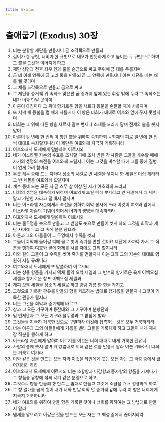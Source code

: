 ```yaml
---
title: Exodus
---
```


# 출애굽기 (Exodus) 30장
1. 너는 분향할 제단을 만들지니 곧 조각목으로 만들되
1. 길이가 한 규빗, 너비가 한 규빗으로 네모가 반듯하게 하고 높이는 두 규빗으로 하며 그 뿔을 그것과 이어지게 하고
1. 제단 상면과 전후 좌우 면과 뿔을 순금으로 싸고 주위에 금 테를 두를지며
1. 금 테 아래 양쪽에 금 고리 둘을 만들되 곧 그 양쪽에 만들지니 이는 제단을 메는 채를 꿸 곳이며
1. 그 채를 조각목으로 만들고 금으로 싸고
1. 그 제단을 증거궤 위 속죄소 맞은편 곧 증거궤 앞에 있는 휘장 밖에 두라 그 속죄소는 내가 너와 만날 곳이며
1. 아론이 아침마다 그 위에 향기로운 향을 사르되 등불을 손질할 때에 사를지며
1. 또 저녁 때 등불을 켤 때에 사를지니 이 향은 너희가 대대로 여호와 앞에 끊지 못할지며
1. 너희는 그 위에 다른 향을 사르지 말며 번제나 소제를 드리지 말며 전제의 술을 붓지 말며
1. 아론이 일 년에 한 번씩 이 향단 뿔을 위하여 속죄하되 속죄제의 피로 일 년에 한 번씩 대대로 속죄할지니라 이 제단은 여호와께 지극히 거룩하니라
1. 여호와께서 모세에게 말씀하여 이르시되
1. 네가 이스라엘 자손의 수효를 조사할 때에 조사 받은 각 사람은 그들을 계수할 때에 자기의 생명의 속전을 여호와께 드릴지니 이는 그것을 계수할 때에 그들 중에 질병이 없게 하려 함이라
1. 무릇 계수 중에 드는 자마다 성소의 세겔로 반 세겔을 낼지니 한 세겔은 이십 게라라 그 반 세겔을 여호와께 드릴지며
1. 계수 중에 드는 모든 자 곧 스무 살 이상 된 자가 여호와께 드리되
1. 너희의 생명을 대속하기 위하여 여호와께 드릴 때에 부자라고 반 세겔에서 더 내지 말고 가난한 자라고 덜 내지 말지며
1. 너는 이스라엘 자손에게서 속전을 취하여 회막 봉사에 쓰라 이것이 여호와 앞에서 이스라엘 자손의 기념이 되어서 너희의 생명을 대속하리라
1. 여호와께서 모세에게 말씀하여 이르시되
1. 너는 물두멍을 놋으로 만들고 그 받침도 놋으로 만들어 씻게 하되 그것을 회막과 제단 사이에 두고 그 속에 물을 담으라
1. 아론과 그의 아들들이 그 두멍에서 수족을 씻되
1. 그들이 회막에 들어갈 때에 물로 씻어 죽기를 면할 것이요 제단에 가까이 가서 그 직분을 행하여 여호와 앞에 화제를 사를 때에도 그리 할지니라
1. 이와 같이 그들이 그 수족을 씻어 죽기를 면할지니 이는 그와 그의 자손이 대대로 영원히 지킬 규례니라
1. 여호와께서 모세에게 또 말씀하여 이르시되
1. 너는 상등 향품을 가지되 액체 몰약 오백 세겔과 그 반수의 향기로운 육계 이백오십 세겔과 향기로운 창포 이백오십 세겔과
1. 계피 오백 세겔을 성소의 세겔로 하고 감람 기름 한 힌을 가지고
1. 그것으로 거룩한 관유를 만들되 향을 제조하는 법대로 향기름을 만들지니 그것이 거룩한 관유가 될지라
1. 너는 그것을 회막과 증거궤에 바르고
1. 상과 그 모든 기구이며 등잔대와 그 기구이며 분향단과
1. 및 번제단과 그 모든 기구와 물두멍과 그 받침에 발라
1. 그것들을 지극히 거룩한 것으로 구별하라 이것에 접촉하는 것은 모두 거룩하리라
1. 너는 아론과 그의 아들들에게 기름을 발라 그들을 거룩하게 하고 그들이 내게 제사장 직분을 행하게 하고
1. 이스라엘 자손에게 말하여 이르기를 이것은 너희 대대로 내게 거룩한 관유니
1. 사람의 몸에 붓지 말며 이 방법대로 이와 같은 것을 만들지 말라 이는 거룩하니 너희는 거룩히 여기라
1. 이와 같은 것을 만드는 모든 자와 이것을 타인에게 붓는 모든 자는 그 백성 중에서 끊어지리라 하라
1. 여호와께서 모세에게 이르시되 너는 소합향과 나감향과 풍자향의 향품을 가져다가 그 향품을 유향에 섞되 각기 같은 분량으로 하고
1. 그것으로 향을 만들되 향 만드는 법대로 만들고 그것에 소금을 쳐서 성결하게 하고
1. 그 향 얼마를 곱게 찧어 내가 너와 만날 회막 안 증거궤 앞에 두라 이 향은 너희에게 지극히 거룩하니라
1. 네가 여호와를 위하여 만들 향은 거룩한 것이니 너희를 위하여는 그 방법대로 만들지 말라
1. 냄새를 맡으려고 이같은 것을 만드는 모든 자는 그 백성 중에서 끊어지리라